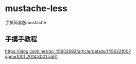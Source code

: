 # mustache-less
手撕简易版mustache

## 手摸手教程
https://blog.csdn.net/qq_45902692/article/details/145622100?spm=1001.2014.3001.5501
